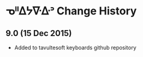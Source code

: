 ᓀᐦᐃᔭᐍᐏᐣ Change History
============================

9.0 (15 Dec 2015)
-----------------

* Added to tavultesoft keyboards github repository
